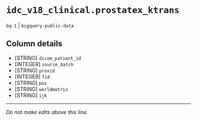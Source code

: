 # `idc_v18_clinical.prostatex_ktrans`
`bq-1` | `bigquery-public-data`

## Column details
* [STRING]    `dicom_patient_id`
* [INTEGER]   `source_batch`
* [STRING]    `proxid`
* [INTEGER]   `fid`
* [STRING]    `pos`
* [STRING]    `worldmatrix`
* [STRING]    `ijk`

-------------------------------------------------------------------------------
*Do not make edits above this line.*
